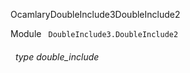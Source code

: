 OcamlaryDoubleInclude3DoubleInclude2

 Module `` DoubleInclude3.DoubleInclude2`` 
<a id="type-double_include"></a>
###### &nbsp; type double_include

